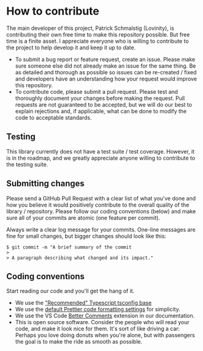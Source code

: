 # How to contribute

The main developer of this project, Patrick Schmalstig (Lovinity), is contributing their own free time to make this repository possible. But free time is a finite asset. I appreciate everyone who is willing to contribute to the project to help develop it and keep it up to date.

- To submit a bug report or feature request, create an issue. Please make sure someone else did not already make an issue for the same thing. Be as detailed and thorough as possible so issues can be re-created / fixed and developers have an understanding how your request would improve this repository.
- To contribute code, please submit a pull request. Please test and thoroughly document your changes before making the request. Pull requests are not guaranteed to be accepted, but we will do our best to explain rejections and, if applicable, what can be done to modify the code to acceptable standards.

## Testing

This library currently does not have a test suite / test coverage. However, it is in the roadmap, and we greatly appreciate anyone willing to contribute to the testing suite.

## Submitting changes

Please send a GitHub Pull Request with a clear list of what you've done and how you believe it would positively contribute to the overall quality of the library / repository. Please follow our coding conventions (below) and make sure all of your commits are atomic (one feature per commit).

Always write a clear log message for your commits. One-line messages are fine for small changes, but bigger changes should look like this:

    $ git commit -m "A brief summary of the commit
    > 
    > A paragraph describing what changed and its impact."

## Coding conventions

Start reading our code and you'll get the hang of it.

  * We use the ["Recommended" Typescript tsconfig base](https://www.npmjs.com/package/@tsconfig/recommended)
  * We use the [default Prettier code formatting settings](https://prettier.io/) for simplicity.
  * We use the VS Code [Better Comments](https://github.com/aaron-bond/better-comments) extension in our documentation.
  * This is open source software. Consider the people who will read your code, and make it look nice for them. It's sort of like driving a car: Perhaps you love doing donuts when you're alone, but with passengers the goal is to make the ride as smooth as possible.
